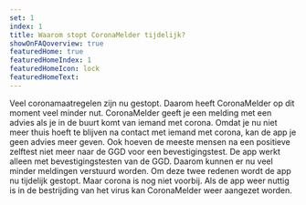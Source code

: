 ```yaml
---
set: 1
index: 1
title: Waarom stopt CoronaMelder tijdelijk?
showOnFAQoverview: true
featuredHome: true
featuredHomeIndex: 1
featuredHomeIcon: lock
featuredHomeText: 
---
```

Veel coronamaatregelen zijn nu gestopt. Daarom heeft CoronaMelder op dit moment veel minder nut. CoronaMelder geeft je een melding met een advies als je in de buurt komt van iemand met corona. Omdat je nu niet meer thuis hoeft te blijven na contact met iemand met corona, kan de app je geen advies meer geven. Ook hoeven de meeste mensen na een positieve zelftest niet meer naar de GGD voor een bevestigingstest. De app werkt alleen met bevestigingstesten van de GGD. Daarom kunnen er nu veel minder meldingen verstuurd worden. Om deze twee redenen wordt de app nu tijdelijk gestopt. Maar corona is nog niet voorbij. Als de app weer nuttig is in de bestrijding van het virus kan CoronaMelder weer aangezet worden. 
